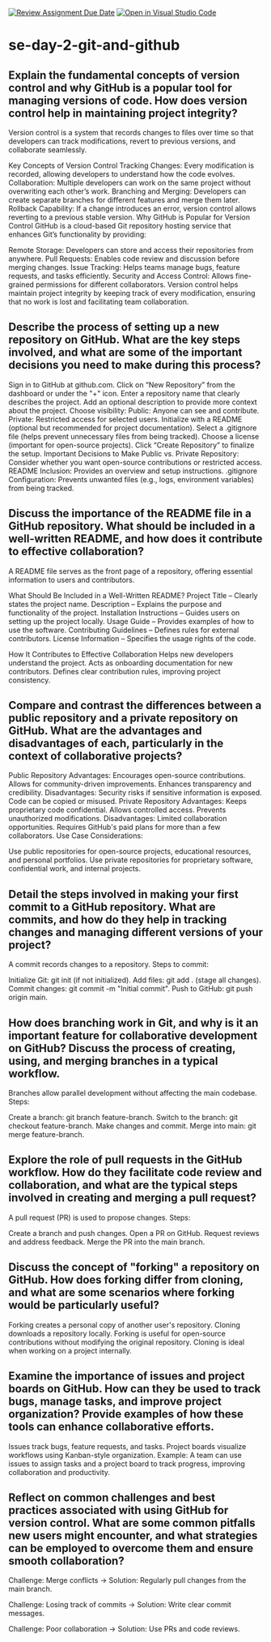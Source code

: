 [![Review Assignment Due Date](https://classroom.github.com/assets/deadline-readme-button-22041afd0340ce965d47ae6ef1cefeee28c7c493a6346c4f15d667ab976d596c.svg)](https://classroom.github.com/a/8wgCKhpZ)
[![Open in Visual Studio Code](https://classroom.github.com/assets/open-in-vscode-2e0aaae1b6195c2367325f4f02e2d04e9abb55f0b24a779b69b11b9e10269abc.svg)](https://classroom.github.com/online_ide?assignment_repo_id=18475159&assignment_repo_type=AssignmentRepo)
# se-day-2-git-and-github
## Explain the fundamental concepts of version control and why GitHub is a popular tool for managing versions of code. How does version control help in maintaining project integrity?
Version control is a system that records changes to files over time so that developers can track modifications, revert to previous versions, and collaborate seamlessly.

Key Concepts of Version Control
Tracking Changes: Every modification is recorded, allowing developers to understand how the code evolves.
Collaboration: Multiple developers can work on the same project without overwriting each other’s work.
Branching and Merging: Developers can create separate branches for different features and merge them later.
Rollback Capability: If a change introduces an error, version control allows reverting to a previous stable version.
Why GitHub is Popular for Version Control
GitHub is a cloud-based Git repository hosting service that enhances Git’s functionality by providing:

Remote Storage: Developers can store and access their repositories from anywhere.
Pull Requests: Enables code review and discussion before merging changes.
Issue Tracking: Helps teams manage bugs, feature requests, and tasks efficiently.
Security and Access Control: Allows fine-grained permissions for different collaborators.
Version control helps maintain project integrity by keeping track of every modification, ensuring that no work is lost and facilitating team collaboration.


## Describe the process of setting up a new repository on GitHub. What are the key steps involved, and what are some of the important decisions you need to make during this process?
Sign in to GitHub at github.com.
Click on “New Repository” from the dashboard or under the "+" icon.
Enter a repository name that clearly describes the project.
Add an optional description to provide more context about the project.
Choose visibility:
Public: Anyone can see and contribute.
Private: Restricted access for selected users.
Initialize with a README (optional but recommended for project documentation).
Select a .gitignore file (helps prevent unnecessary files from being tracked).
Choose a license (important for open-source projects).
Click “Create Repository” to finalize the setup.
Important Decisions to Make
Public vs. Private Repository: Consider whether you want open-source contributions or restricted access.
README Inclusion: Provides an overview and setup instructions.
.gitignore Configuration: Prevents unwanted files (e.g., logs, environment variables) from being tracked.


## Discuss the importance of the README file in a GitHub repository. What should be included in a well-written README, and how does it contribute to effective collaboration?

A README file serves as the front page of a repository, offering essential information to users and contributors.

What Should Be Included in a Well-Written README?
Project Title – Clearly states the project name.
Description – Explains the purpose and functionality of the project.
Installation Instructions – Guides users on setting up the project locally.
Usage Guide – Provides examples of how to use the software.
Contributing Guidelines – Defines rules for external contributors.
License Information – Specifies the usage rights of the code.

How It Contributes to Effective Collaboration
Helps new developers understand the project.
Acts as onboarding documentation for new contributors.
Defines clear contribution rules, improving project consistency.

## Compare and contrast the differences between a public repository and a private repository on GitHub. What are the advantages and disadvantages of each, particularly in the context of collaborative projects?
Public Repository
Advantages:
Encourages open-source contributions.
Allows for community-driven improvements.
Enhances transparency and credibility.
Disadvantages:
Security risks if sensitive information is exposed.
Code can be copied or misused.
Private Repository
Advantages:
Keeps proprietary code confidential.
Allows controlled access.
Prevents unauthorized modifications.
Disadvantages:
Limited collaboration opportunities.
Requires GitHub's paid plans for more than a few collaborators.
Use Case Considerations:

Use public repositories for open-source projects, educational resources, and personal portfolios.
Use private repositories for proprietary software, confidential work, and internal projects.

## Detail the steps involved in making your first commit to a GitHub repository. What are commits, and how do they help in tracking changes and managing different versions of your project?
A commit records changes to a repository. Steps to commit:

Initialize Git: git init (if not initialized).
Add files: git add . (stage all changes).
Commit changes: git commit -m "Initial commit".
Push to GitHub: git push origin main.

## How does branching work in Git, and why is it an important feature for collaborative development on GitHub? Discuss the process of creating, using, and merging branches in a typical workflow.
Branches allow parallel development without affecting the main codebase. Steps:

Create a branch: git branch feature-branch.
Switch to the branch: git checkout feature-branch.
Make changes and commit.
Merge into main: git merge feature-branch.

## Explore the role of pull requests in the GitHub workflow. How do they facilitate code review and collaboration, and what are the typical steps involved in creating and merging a pull request?
A pull request (PR) is used to propose changes. Steps:

Create a branch and push changes.
Open a PR on GitHub.
Request reviews and address feedback.
Merge the PR into the main branch.

## Discuss the concept of "forking" a repository on GitHub. How does forking differ from cloning, and what are some scenarios where forking would be particularly useful?

Forking creates a personal copy of another user's repository.
Cloning downloads a repository locally.
Forking is useful for open-source contributions without modifying the original repository. Cloning is ideal when working on a project internally.

## Examine the importance of issues and project boards on GitHub. How can they be used to track bugs, manage tasks, and improve project organization? Provide examples of how these tools can enhance collaborative efforts.

Issues track bugs, feature requests, and tasks.
Project boards visualize workflows using Kanban-style organization.
Example: A team can use issues to assign tasks and a project board to track progress, improving collaboration and productivity.

## Reflect on common challenges and best practices associated with using GitHub for version control. What are some common pitfalls new users might encounter, and what strategies can be employed to overcome them and ensure smooth collaboration?

Challenge: Merge conflicts → Solution: Regularly pull changes from the main branch.

Challenge: Losing track of commits → Solution: Write clear commit messages.

Challenge: Poor collaboration → Solution: Use PRs and code reviews.
